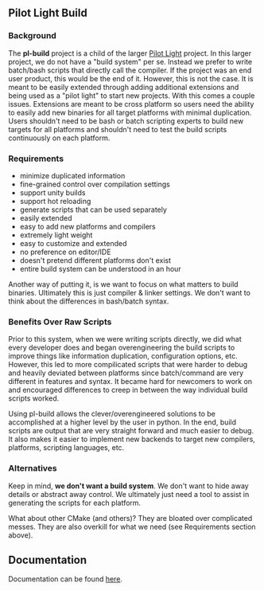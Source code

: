 ## Pilot Light Build

### Background
The **pl-build** project is a child of the larger [Pilot Light](https://github.com/PilotLightTech/pilotlight) project. In this larger project, we do not have a "build system" per se. Instead we prefer to write batch/bash scripts that directly call the compiler. If the project was an end user product, this would be the end of it. However, this is not the case. It is meant to be easily extended through adding additional extensions and being used as a "pilot light" to start new projects. With this comes a couple issues. Extensions are meant to be cross platform so users need the ability to easily add new binaries for all target platforms with minimal duplication. Users shouldn't need to be bash or batch scripting experts to build new targets for all platforms and shouldn't need to test the build scripts continuously on each platform. 

### Requirements
* minimize duplicated information
* fine-grained control over compilation settings
* support unity builds
* support hot reloading
* generate scripts that can be used separately
* easily extended
* easy to add new platforms and compilers
* extremely light weight
* easy to customize and extended
* no preference on editor/IDE
* doesn't pretend different platforms don't exist
* entire build system can be understood in an hour

Another way of putting it, is we want to focus on what matters to build binaries. Ultimately this is just compiler & linker settings. We don't want to think about the differences in bash/batch syntax.

### Benefits Over Raw Scripts
Prior to this system, when we were writing scripts directly, we did what every developer does and began overengineering the build scripts to improve things like information duplication, configuration options, etc. However, this led to more compilicated scripts that were harder to debug and heavily deviated between platforms since batch/command are very different in features and syntax. It became hard for newcomers to work on and encouraged differences to creep in between the way individual build scripts worked.

Using pl-build allows the clever/overengineered solutions to be accomplished at a higher level by the user in python. In the end, build scripts are output that are very straight forward and much easier to debug. It also makes it easier to implement new backends to target new compilers, platforms, scripting languages, etc.

### Alternatives

Keep in mind, **we don't want a build system**. We don't want to hide away details or abstract away control. We ultimately just need a tool to assist in generating the scripts for each platform.

What about other CMake (and others)? They are bloated over complicated messes. They are also overkill for what we need (see Requirements section above).


## Documentation
Documentation can be found [here](https://github.com/PilotLightTech/pilotlight/wiki/Build-System).

